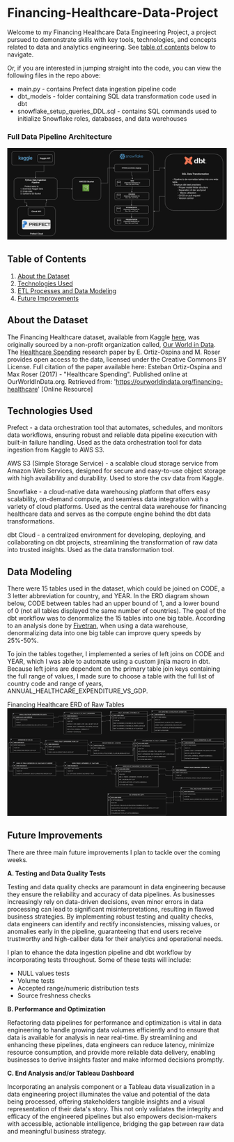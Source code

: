 # Financing-Healthcare-Data-Project

Welcome to my Financing Healthcare Data Engineering Project, a project pursued to demonstrate skills with key tools, technologies, and concepts related to data and analytics engineering. See [table of contents](#table-of-contents ) below to navigate.

Or, if you are interested in jumping straight into the code, you can view the following files in the repo above:
* main.py - contains Prefect data ingestion pipeline code
* dbt_models - folder containing SQL data transformation code used in dbt
* snowflake_setup_queries_DDL.sql - contains SQL commands used to initialize Snowflake roles, databases, and data warehouses

### Full Data Pipeline Architecture
![Financing Healthcare Data Pipeline Architecture](./images/financing_healthcare_data_engineering_diagram.png)

## Table of Contents
1. [About the Dataset](#about-the-dataset)
2. [Technologies Used](#technologies-used)
3. [ETL Processes and Data Modeling](#etl-processes-and-data-modeling")
4. [Future Improvements](#future-improvements)

## About the Dataset

The Financing Healthcare dataset, available from Kaggle [here](https://www.kaggle.com/datasets/programmerrdai/financing-healthcare), was originally sourced by a non-profit organization called, [Our World in Data](https://ourworldindata.org/). The [Healthcare Spending](https://ourworldindata.org/financing-healthcare) research paper by E. Ortiz-Ospina and M. Roser provides open access to the data, licensed under the Creative Commons BY License. Full citation of the paper available here: Esteban Ortiz-Ospina and Max Roser (2017) - "Healthcare Spending". Published online at OurWorldInData.org. Retrieved from: 'https://ourworldindata.org/financing-healthcare' [Online Resource]

## Technologies Used

Prefect - a data orchestration tool that automates, schedules, and monitors data workflows, ensuring robust and reliable data pipeline execution with built-in failure handling. Used as the data orchestration tool for data ingestion from Kaggle to AWS S3.

AWS S3 (Simple Storage Service) - a scalable cloud storage service from Amazon Web Services, designed for secure and easy-to-use object storage with high availability and durability. Used to store the csv data from Kaggle.

Snowflake - a cloud-native data warehousing platform that offers easy scalability, on-demand compute, and seamless data integration with a variety of cloud platforms. Used as the central data warehouse for financing healthcare data and serves as the compute engine behind the dbt data transformations.

dbt Cloud - a centralized environment for developing, deploying, and collaborating on dbt projects, streamlining the transformation of raw data into trusted insights. Used as the data transformation tool.


## Data Modeling

There were 15 tables used in the dataset, which could be joined on CODE, a 3 letter abbreviation for country, and YEAR. In the ERD diagram shown below, CODE between tables had an upper bound of 1, and a lower bound of 0 (not all tables displayed the same number of countries). The goal of the dbt workflow was to denormalize the 15 tables into one big table. According to an analysis done by [Fivetran](https://www.fivetran.com/blog/star-schema-vs-obt), when using a data warehouse, denormalizing data into one big table can improve query speeds by 25%-50%. 

To join the tables together, I implemented a series of left joins on CODE and YEAR, which I was able to automate using a custom jinjia macro in dbt. Because left joins are dependent on the primary table join keys containing the full range of values, I made sure to choose a table with the full list of country code and range of years, ANNUAL_HEALTHCARE_EXPENDITURE_VS_GDP.

Financing Healthcare ERD of Raw Tables
![Financing Healthcare ERD](./images/financing_healthcare_ERD.png)


## Future Improvements

There are three main future improvements I plan to tackle over the coming weeks. 

**A. Testing and Data Quality Tests**

Testing and data quality checks are paramount in data engineering because they ensure the reliability and accuracy of data pipelines. As businesses increasingly rely on data-driven decisions, even minor errors in data processing can lead to significant misinterpretations, resulting in flawed business strategies. By implementing robust testing and quality checks, data engineers can identify and rectify inconsistencies, missing values, or anomalies early in the pipeline, guaranteeing that end users receive trustworthy and high-caliber data for their analytics and operational needs.

I plan to ehance the data ingestion pipeline and dbt workflow by incorporating tests throughout. Some of these tests will include:
* NULL values tests
* Volume tests
* Accepted range/numeric distribution tests
* Source freshness checks

**B. Performance and Optimization**

Refactoring data pipelines for performance and optimization is vital in data engineering to handle growing data volumes efficiently and to ensure that data is available for analysis in near real-time. By streamlining and enhancing these pipelines, data engineers can reduce latency, minimize resource consumption, and provide more reliable data delivery, enabling businesses to derive insights faster and make informed decisions promptly.

**C. End Analysis and/or Tableau Dashboard**

Incorporating an analysis component or a Tableau data visualization in a data engineering project illuminates the value and potential of the data being processed, offering stakeholders tangible insights and a visual representation of their data's story. This not only validates the integrity and efficacy of the engineered pipelines but also empowers decision-makers with accessible, actionable intelligence, bridging the gap between raw data and meaningful business strategy.








